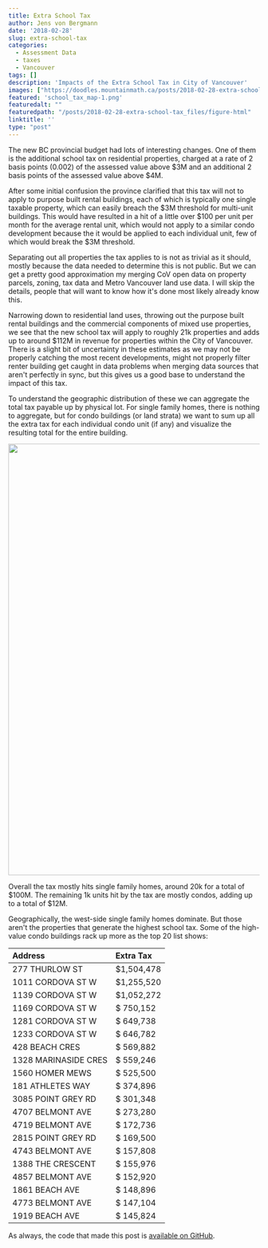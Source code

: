 ```yaml
---
title: Extra School Tax
author: Jens von Bergmann
date: '2018-02-28'
slug: extra-school-tax
categories:
  - Assessment Data
  - taxes
  - Vancouver
tags: []
description: 'Impacts of the Extra School Tax in City of Vancouver'
images: ["https://doodles.mountainmath.ca/posts/2018-02-28-extra-school-tax_files/figure-html/school_tax_map-1.png"]
featured: 'school_tax_map-1.png'
featuredalt: ""
featuredpath: "/posts/2018-02-28-extra-school-tax_files/figure-html"
linktitle: ''
type: "post"
---
```







The new BC provincial budget had lots of interesting changes. One of them is the additional school tax on residential properties, charged at a rate of 2 basis points (0.002) of the assessed value above $3M and an additional 2 basis points of the assessed value above $4M.

After some initial confusion the province clarified that this tax will not to apply to purpose built rental buildings, each of which is typically one single taxable property, which can easily breach the $3M threshold for multi-unit buildings. This would have resulted in a hit of a little over $100 per unit per month for the average rental unit, which would not apply to a similar condo development because the it would be applied to each individual unit, few of which would break the $3M threshold.




Separating out all properties the tax applies to is not as trivial as it should, mostly because the data needed to determine this is not public. But we can get a pretty good approximation my merging CoV open data on property parcels, zoning, tax data and Metro Vancouver land use data. I will skip the details, people that will want to know how it's done most likely already know this.

Narrowing down to residential land uses, throwing out the purpose built rental buildings and the commercial components of mixed use properties, we see that the new school tax will apply to roughly 21k properties and adds up to around $112M in revenue for properties within the City of Vancouver. There is a slight bit of uncertainty in these estimates as we may not be properly catching the most recent developments, might not properly filter renter building get caught in data problems when merging data sources that aren't perfectly in sync, but this gives us a good base to understand the impact of this tax.

To understand the geographic distribution of these we can aggregate the total tax payable up by physical lot. For single family homes, there is nothing to aggregate, but for condo buildings (or land strata) we want to sum up all the extra tax for each individual condo unit (if any) and visualize the resulting total for the entire building.

<img src="/posts/2018-02-28-extra-school-tax_files/figure-html/school_tax_map-1.png" width="864" />

Overall the tax mostly hits single family homes, around 20k for a total of $100M. The remaining 1k units hit by the tax are mostly condos, adding up to a total of $12M. 

Geographically, the west-side single family homes dominate. But those aren't the properties that generate the highest school tax. Some of the high-value condo buildings rack up more as the top 20 list shows:


|Address              |Extra Tax  |
|:--------------------|:----------|
|277 THURLOW ST       |$1,504,478 |
|1011 CORDOVA ST W    |$1,255,520 |
|1139 CORDOVA ST W    |$1,052,272 |
|1169 CORDOVA ST W    |$  750,152 |
|1281 CORDOVA ST W    |$  649,738 |
|1233 CORDOVA ST W    |$  646,782 |
|428 BEACH CRES       |$  569,882 |
|1328 MARINASIDE CRES |$  559,246 |
|1560 HOMER MEWS      |$  525,500 |
|181 ATHLETES WAY     |$  374,896 |
|3085 POINT GREY RD   |$  301,348 |
|4707 BELMONT AVE     |$  273,280 |
|4719 BELMONT AVE     |$  172,736 |
|2815 POINT GREY RD   |$  169,500 |
|4743 BELMONT AVE     |$  157,808 |
|1388 THE CRESCENT    |$  155,976 |
|4857 BELMONT AVE     |$  152,920 |
|1861 BEACH AVE       |$  148,896 |
|4773 BELMONT AVE     |$  147,104 |
|1919 BEACH AVE       |$  145,824 |

As always, the code that made this post is [available on GitHub](https://github.com/mountainMath/doodles/blob/master/content/posts/2018-02-28-extra-school-tax.Rmarkdown).
